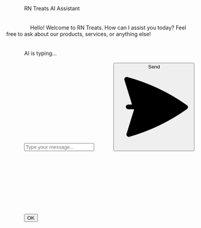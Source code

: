 </html>
<html lang="en">
<head>
    <meta charset="UTF-8">
    <meta name="viewport" content="width=device-width, initial-scale=1.0">
    <title>RN Treats AI Assistant</title>
    <!-- Tailwind CSS CDN -->
    <script src="https://cdn.tailwindcss.com"></script>
    <style>
        /* Custom styles for Inter font and general body */
        body {
            font-family: 'Inter', sans-serif;
            background-color: #f0f4f8; /* Light blue-gray background */
            display: flex;
            justify-content: center;
            align-items: center;
            min-height: 100vh;
            margin: 0;
            padding: 20px;
            box-sizing: border-box;
        }
        .chat-container {
            max-width: 500px;
            width: 100%;
            background-color: #ffffff;
            border-radius: 1rem; /* Rounded corners */
            box-shadow: 0 10px 25px rgba(0, 0, 0, 0.1);
            overflow: hidden;
            display: flex;
            flex-direction: column;
            height: 70vh; /* Set a fixed height for the chat window */
        }
        .chat-header {
            background-color: #4f46e5; /* Indigo 600 */
            color: white;
            padding: 1rem;
            text-align: center;
            font-weight: bold;
            border-top-left-radius: 1rem;
            border-top-right-radius: 1rem;
        }
        .chat-messages {
            flex-grow: 1;
            padding: 1rem;
            overflow-y: auto;
            background-color: #e2e8f0; /* Light gray for messages area */
        }
        .message-bubble {
            max-width: 80%;
            padding: 0.75rem 1rem;
            border-radius: 1rem;
            margin-bottom: 0.75rem;
            line-height: 1.5;
            word-wrap: break-word; /* Ensure long words break */
        }
        .user-message {
            background-color: #6366f1; /* Indigo 500 */
            color: white;
            margin-left: auto;
            border-bottom-right-radius: 0.25rem;
        }
        .ai-message {
            background-color: #ffffff;
            color: #333;
            margin-right: auto;
            border: 1px solid #cbd5e0; /* Border for AI messages */
            border-bottom-left-radius: 0.25rem;
        }
        .chat-input-area {
            display: flex;
            padding: 1rem;
            border-top: 1px solid #cbd5e0; /* Light gray border */
            background-color: #ffffff;
        }
        .chat-input {
            flex-grow: 1;
            padding: 0.75rem 1rem;
            border: 1px solid #cbd5e0;
            border-radius: 0.75rem;
            margin-right: 0.75rem;
            outline: none;
            font-size: 1rem;
        }
        .send-button {
            background-color: #4f46e5; /* Indigo 600 */
            color: white;
            padding: 0.75rem 1.25rem;
            border-radius: 0.75rem;
            cursor: pointer;
            transition: background-color 0.2s ease-in-out;
            font-weight: bold;
            display: flex;
            align-items: center;
            justify-content: center;
            gap: 0.5rem;
        }
        .send-button:hover {
            background-color: #4338ca; /* Indigo 700 */
        }
        .loading-indicator {
            text-align: center;
            padding: 1rem;
            color: #6b7280;
            font-style: italic;
        }
        /* Message box for alerts */
        .message-box-overlay {
            position: fixed;
            top: 0;
            left: 0;
            width: 100%;
            height: 100%;
            background-color: rgba(0, 0, 0, 0.5);
            display: flex;
            justify-content: center;
            align-items: center;
            z-index: 1000;
            visibility: hidden;
            opacity: 0;
            transition: visibility 0s, opacity 0.3s ease;
        }
        .message-box-overlay.visible {
            visibility: visible;
            opacity: 1;
        }
        .message-box {
            background-color: white;
            padding: 2rem;
            border-radius: 1rem;
            box-shadow: 0 5px 15px rgba(0, 0, 0, 0.3);
            text-align: center;
            max-width: 400px;
            width: 90%;
        }
        .message-box h3 {
            font-size: 1.5rem;
            margin-bottom: 1rem;
            color: #333;
        }
        .message-box p {
            margin-bottom: 1.5rem;
            color: #555;
        }
        .message-box button {
            background-color: #4f46e5;
            color: white;
            padding: 0.75rem 1.5rem;
            border-radius: 0.75rem;
            cursor: pointer;
            transition: background-color 0.2s ease-in-out;
            font-weight: bold;
        }
        .message-box button:hover {
            background-color: #4338ca;
        }
    </style>
</head>
<body>
    <div class="chat-container">
        <div class="chat-header">
            RN Treats AI Assistant
        </div>
        <div class="chat-messages" id="chat-messages">
            <!-- Welcome message -->
            <div class="message-bubble ai-message">
                Hello! Welcome to RN Treats. How can I assist you today? Feel free to ask about our products, services, or anything else!
            </div>
        </div>
        <div class="loading-indicator hidden" id="loading-indicator">
            AI is typing...
        </div>
        <div class="chat-input-area">
            <input type="text" id="chat-input" class="chat-input" placeholder="Type your message...">
            <button id="send-button" class="send-button">
                Send
                <svg xmlns="http://www.w3.org/2000/svg" viewBox="0 0 24 24" fill="currentColor" class="w-5 h-5">
                    <path d="M3.478 2.405a.75.75 0 0 0-.926.94l2.432 7.917H3.75a.75.75 0 0 0 0 1.5h1.918l-2.432 7.917a.75.75 0 0 0 .926.94 60.519 60.519 0 0 0 18.445-8.916.75.75 0 0 0 0-1.236A60.519 60.519 0 0 0 3.478 2.405Z" />
                </svg>
            </button>
        </div>
    </div>

    <!-- Custom Message Box -->
    <div id="message-box-overlay" class="message-box-overlay">
        <div class="message-box">
            <h3 id="message-box-title"></h3>
            <p id="message-box-content"></p>
            <button id="message-box-ok">OK</button>
        </div>
    </div>

    <!-- Firebase CDN scripts - loaded globally -->
    <script src="https://www.gstatic.com/firebasejs/11.6.1/firebase-app-compat.js"></script>
    <script src="https://www.gstatic.com/firebasejs/11.6.1/firebase-auth-compat.js"></script>
    <script src="https://www.gstatic.com/firebasejs/11.6.1/firebase-firestore-compat.js"></script>

    <script>
        // Wait for the DOM to be fully loaded before running the script
        document.addEventListener('DOMContentLoaded', async () => {
            console.log("DOM Content Loaded. Initializing Firebase and chat elements.");

            // Global Firebase variables (provided by Canvas environment)
            const appId = typeof __app_id !== 'undefined' ? __app_id : 'default-app-id';
            const firebaseConfig = typeof __firebase_config !== 'undefined' ? JSON.parse(__firebase_config) : {};
            const initialAuthToken = typeof __initial_auth_token !== 'undefined' ? __initial_auth_token : null;

            let app, db, auth;

            // Initialize Firebase using compat versions
            try {
                app = firebase.initializeApp(firebaseConfig);
                db = firebase.firestore(app); // Use firebase.firestore for compat
                auth = firebase.auth(app);   // Use firebase.auth for compat
                console.log("Firebase app initialized.");

                // Sign in with custom token or anonymously
                if (initialAuthToken) {
                    await auth.signInWithCustomToken(initialAuthToken)
                        .then(() => console.log("Firebase signed in with custom token."))
                        .catch((error) => console.error("Firebase custom token sign-in error:", error));
                } else {
                    await auth.signInAnonymously()
                        .then(() => console.log("Firebase signed in anonymously."))
                        .catch((error) => console.error("Firebase anonymous sign-in error:", error));
                }
            } catch (error) {
                console.error("Firebase initialization error:", error);
                showMessageBox("Error", "Failed to initialize Firebase. Chat functionality may be limited.");
            }

            const chatMessages = document.getElementById('chat-messages');
            const chatInput = document.getElementById('chat-input');
            const sendButton = document.getElementById('send-button');
            const loadingIndicator = document.getElementById('loading-indicator');

            // Message Box elements
            const messageBoxOverlay = document.getElementById('message-box-overlay');
            const messageBoxTitle = document.getElementById('message-box-title');
            const messageBoxContent = document.getElementById('message-box-content');
            const messageBoxOkButton = document.getElementById('message-box-ok');

            if (messageBoxOkButton) {
                messageBoxOkButton.addEventListener('click', () => {
                    messageBoxOverlay.classList.remove('visible');
                });
            } else {
                console.error("Message box OK button not found.");
            }

            function showMessageBox(title, message) {
                if (messageBoxTitle && messageBoxContent && messageBoxOverlay) {
                    messageBoxTitle.textContent = title;
                    messageBoxContent.textContent = message;
                    messageBoxOverlay.classList.add('visible');
                } else {
                    console.error("Message box elements not found for showing message.");
                }
            }

            // Function to display messages in the chat window
            function displayMessage(message, sender) {
                const messageBubble = document.createElement('div');
                messageBubble.classList.add('message-bubble');
                if (sender === 'user') {
                    messageBubble.classList.add('user-message');
                } else {
                    messageBubble.classList.add('ai-message');
                }
                messageBubble.textContent = message;
                chatMessages.appendChild(messageBubble);
                chatMessages.scrollTop = chatMessages.scrollHeight; // Scroll to the bottom
            }

            // Function to call the Gemini API
            async function getGeminiResponse(prompt) {
                loadingIndicator.classList.remove('hidden');
                sendButton.disabled = true; // Disable send button while AI is typing

                // Add RN Treats specific information to the AI's context
                const rnTreatsInfo = `
                    RN Treats is a home-based bakery specializing in custom cakes, cupcakes, finger foods, and catering for weddings, birthdays, and all your special events. We're here to bring your vision to life with personalized, handcrafted creations made fresh to order. We proudly offer gluten-free, eggless, vegan, and dairy-free options to suit your dietary needs.

                    **General Ordering Information:**
                    - All orders must be placed at least one day in advance to ensure the highest quality and freshness.
                    - Orders will be confirmed and submitted after the deposit is paid.

                    **Contact Information:**
                    - For the fastest response, message us directly on WhatsApp: +1 368 299 0257
                    - Instagram: @RNTREATSYYC
                    - Website: www.RNTREATS.com
                    - Email: info@rntreats.com
                    - Phone: +1-3682990257 (also WhatsApp)
                    - Address: 420 Hawkstone Manor Northwest, Calgary, AB, Canada
                    - Operating Hours: Mon-Sun - 09:00-21:00

                    **Custom Cakes:**
                    - Fresh, Delicious Cakes for Every Occasion.
                    - Customize your flavor, filling, and size.
                    - Dietary options available: gluten-free, eggless, vegan, and dairy-free.
                    - For special designs or custom decorations, please contact us to discuss your vision. Decoration fees depend on complexity.
                    - For larger cake sizes or complex custom orders not listed, please contact us directly for personalized pricing.

                    **Cake Flavors:**
                    - Chocolate, Vanilla, Lemon, Coffee, Saffron, Tiramisu, Carrot, Red Velvet, Orange, Strawberry, Black Forest.

                    **Cake Filling Options:**
                    - Nuts: Almond, Walnut, Pistachio, Hazelnut, Cashew, Peanut
                    - Fruits: Pineapple, Strawberry, Raspberry, Blueberry, Blackberry, Banana, Cherry
                    - Sauce/Jam: Lemon Sauce, Custard, Caramel, Nutella, Dulce de Leche
                    - Chocolate: Chocolate Chips or Crumbs

                    **Cake Sizes & Base Prices (No Decoration):**
                    - 3" (3 layers) – $35 (serves 2)
                    - 4" (3 layers) – $45 (serves 4)
                    - 6" (3 layers) – $55 (serves 8)
                    - 6" (4 layers) – $65 (serves 10)
                    - 6" (5 layers) – $80 (serves 12)
                    - 8" (2 layers) – $80 (serves 15)
                    - 8" (3 layers) – $95 (serves 18)
                    - 8" (4 layers) – $110 (serves 20)
                    - 10" (2 layers) – $115 (serves 25)
                    - 10" (4 layers) – $145 (serves 30)
                    - 12" (2 layers) – $150 (serves 35)
                    - 12" (3 layers) – $165 (serves 40)
                    - 14" (2 layers) – $170 (serves 50)
                    - 14" (3 layers) – $210 (serves 60)

                    **Finger Foods Selection & Prices:**
                    - Ham Roll – $2.5 each
                    - Ham and Cheese Canapé with Avocado Sauce – $2.5 each
                    - Tuna and Parsley Canapé – $2.5 each
                    - Sausage Canapé – $2.5 each
                    - Spinach and Cheese Börek – $3.5 each
                    - Coin Pizza – $2.5 each
                    - Homemade Garlic Bread Roll – $1.5 each
                    - Homemade Chicken Nuggets – $2.5 each
                    - Spring Roll with Ham and Cheese – $2.5 each
                    - Mini Quiche (Vegetable or Bacon) – $3.5 each
                    - Stuffed Grape Leaves (Dolma) – $2.5 each
                    - Falafel Balls with Tzatziki Sauce – $2.5 each
                    - Cheese and Olive Skewers – $3.5 each
                    - Grilled Chicken Skewers with Vegetables – $5.5 each
                    - Garlic and Ham Canapé (each bite) – $2.5
                    - Vegetable Frittata with Fresh Greens (each bite) – $3.5
                    - Mini Beef Sliders – $4.5 each
                    - Bruschetta with Tomato & Basil – $2.5 each
                    - Mozzarella Sticks – $2.5 each
                    - Stuffed Mushrooms – $3.5 each
                `;

                let chatHistory = [];
                chatHistory.push({ role: "user", parts: [{ text: `Based on the following information about RN Treats, please answer the user's question. If you cannot answer based on the provided information, state that you don't have that specific detail and suggest they contact RN Treats directly via WhatsApp, Instagram, or Email for personalized assistance.

                RN Treats Information:
                ${rnTreatsInfo}

                User's question: ${prompt}` }] });

                const payload = { contents: chatHistory };
                const apiKey = ""; // Canvas will automatically provide this in runtime
                const apiUrl = `https://generativelanguage.googleapis.com/v1beta/models/gemini-2.0-flash:generateContent?key=${apiKey}`;

                try {
                    const response = await fetch(apiUrl, {
                        method: 'POST',
                        headers: { 'Content-Type': 'application/json' },
                        body: JSON.stringify(payload)
                    });
                    const result = await response.json();

                    if (result.candidates && result.candidates.length > 0 &&
                        result.candidates[0].content && result.candidates[0].content.parts &&
                        result.candidates[0].content.parts.length > 0) {
                        return result.candidates[0].content.parts[0].text;
                    } else {
                        console.error("Unexpected API response structure:", result);
                        return "I'm sorry, I couldn't get a response from the AI. Please try again.";
                    }
                } catch (error) {
                    console.error("Error calling Gemini API:", error);
                    return "I'm having trouble connecting right now. Please check your internet connection or try again later.";
                } finally {
                    loadingIndicator.classList.add('hidden');
                    sendButton.disabled = false; // Re-enable send button
                }
            }

            // Function to handle sending messages
            async function sendMessage() {
                console.log("sendMessage function triggered.");
                const userMessage = chatInput.value.trim();
                if (userMessage === '') {
                    console.log("User message is empty, not sending.");
                    return;
                }

                displayMessage(userMessage, 'user');
                chatInput.value = ''; // Clear input

                // Check for keywords to "forward" to the user
                const forwardKeywords = ['finalize', 'book', 'order', 'contact', 'speak to a person', 'talk to someone', 'need help', 'whatsapp', 'email', 'instagram', 'phone'];
                const needsForward = forwardKeywords.some(keyword => userMessage.toLowerCase().includes(keyword));

                if (needsForward) {
                    console.log("Forwarding to direct contact based on keywords.");
                    const contactMessage = "It sounds like you're ready to finalize something or need direct assistance! For the fastest response, please message RN Treats directly on WhatsApp: **+1 368 299 0257**. You can also reach us via Instagram: **@RNTREATSYYC** or Email: **info@rntreats.com**.";
                    displayMessage(contactMessage, 'ai');
                } else {
                    console.log("Sending message to Gemini API.");
                    const aiResponse = await getGeminiResponse(userMessage);
                    displayMessage(aiResponse, 'ai');
                }
            }

            // Event listeners
            if (sendButton) {
                sendButton.addEventListener('click', sendMessage);
                console.log("Send button event listener attached.");
            } else {
                console.error("Send button element not found.");
            }

            if (chatInput) {
                chatInput.addEventListener('keypress', function (e) {
                    if (e.key === 'Enter') {
                        console.log("Enter key pressed.");
                        sendMessage();
                    }
                });
                console.log("Chat input keypress listener attached.");
            } else {
                console.error("Chat input element not found.");
            }
        });
    </script>
</body>
</html>


